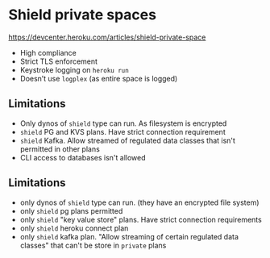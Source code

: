 # Shield private spaces

https://devcenter.heroku.com/articles/shield-private-space

- High compliance
- Strict TLS enforcement
- Keystroke logging on `heroku run`
- Doesn’t use `logplex` (as entire space is logged)

## Limitations

- Only dynos of `shield` type can run. As filesystem is encrypted
- `shield` PG and KVS plans. Have strict connection requirement
- `shield` Kafka. Allow streamed of regulated data classes that isn't permitted in other plans
- CLI access to databases isn't allowed

## Limitations

- only dynos of `shield` type can run. (they have an encrypted file system)
- only `shield` pg plans permitted
- only `shield` "key value store" plans. Have strict connection requirements
- only `shield` heroku connect plan
- only `shield` kafka plan. "Allow streaming of certain regulated data classes" that can't be store in `private` plans
